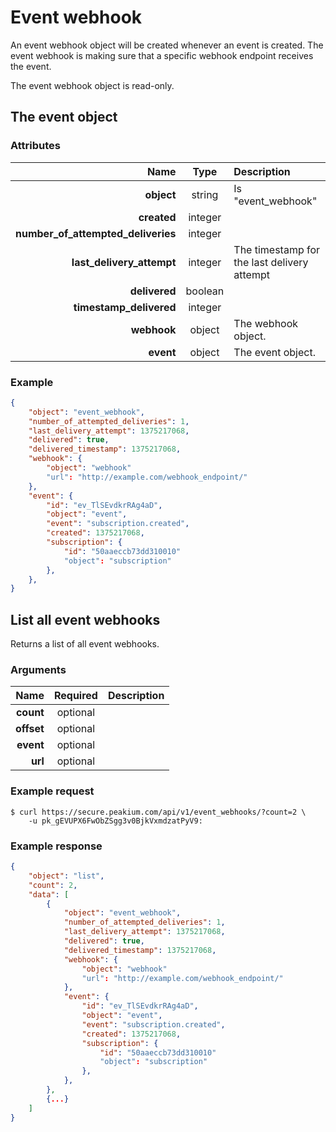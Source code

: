 Event webhook
=============

An event webhook object will be created whenever an event is created. The event webhook is making sure that a specific webhook endpoint receives the event.

The event webhook object is read-only.

The event object
----------------

### Attributes

Name | Type | Description
--:|:-:|:--
**object** | string | Is "event_webhook"
**created** | integer |
**number_of_attempted_deliveries** | integer |
**last_delivery_attempt** | integer | The timestamp for the last delivery attempt
**delivered** | boolean |
**timestamp_delivered** | integer |
**webhook** | object | The webhook object.
**event** | object | The event object.

### Example

```json
{
	"object": "event_webhook",
	"number_of_attempted_deliveries": 1,
	"last_delivery_attempt": 1375217068,
	"delivered": true,
	"delivered_timestamp": 1375217068,
	"webhook": {
		"object": "webhook"
		"url": "http://example.com/webhook_endpoint/"
	},
	"event": {
		"id": "ev_TlSEvdkrRAg4aD",
		"object": "event",
		"event": "subscription.created",
		"created": 1375217068,
		"subscription": {
			"id": "50aaeccb73dd310010"
			"object": "subscription"
		},
	},
}
```

List all event webhooks
-----------------------
Returns a list of all event webhooks.

### Arguments

Name | Required | Description
--:|:-:|:--
**count** | optional |
**offset** | optional |
**event** | optional |
**url** | optional |

### Example request

	$ curl https://secure.peakium.com/api/v1/event_webhooks/?count=2 \
		-u pk_gEVUPX6FwObZSgg3v0BjkVxmdzatPyV9:

### Example response

```json
{
	"object": "list",
	"count": 2,
	"data": [
		{
			"object": "event_webhook",
			"number_of_attempted_deliveries": 1,
			"last_delivery_attempt": 1375217068,
			"delivered": true,
			"delivered_timestamp": 1375217068,
			"webhook": {
				"object": "webhook"
				"url": "http://example.com/webhook_endpoint/"
			},
			"event": {
				"id": "ev_TlSEvdkrRAg4aD",
				"object": "event",
				"event": "subscription.created",
				"created": 1375217068,
				"subscription": {
					"id": "50aaeccb73dd310010"
					"object": "subscription"
				},
			},
		},
		{...}
	]
}
```